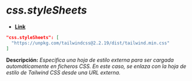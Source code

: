 <!-- Autor: Daniel Benjamin Perez Morales -->
<!-- GitHub: https://github.com/DanielBenjaminPerezMoralesDev13 -->
<!-- Gitlab: https://gitlab.com/DanielBenjaminPerezMoralesDev13 -->
<!-- Correo electrónico: danielperezdev@proton.me -->

# ***css.styleSheets***

- **[Link](https://unpkg.com/tailwindcss@2.2.19/dist/tailwind.min.css "https://unpkg.com/tailwindcss@2.2.19/dist/tailwind.min.css")**

```json
"css.styleSheets": [
  "https://unpkg.com/tailwindcss@2.2.19/dist/tailwind.min.css"
]
```

**Descripción:** *Especifica una hoja de estilo externa para ser cargada automáticamente en ficheros CSS. En este caso, se enlaza con la hoja de estilo de Tailwind CSS desde una URL externa.*
